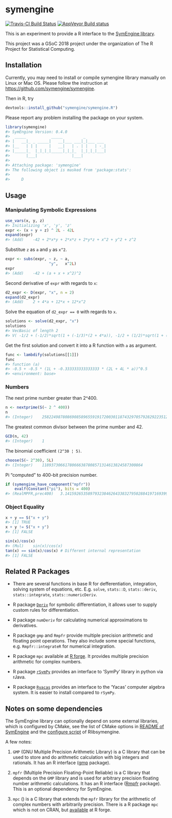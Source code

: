 
<!-- README.md is generated from README.Rmd. Please edit that file -->

# symengine

[![Travis-CI Build
Status](https://travis-ci.org/symengine/symengine.R.svg?branch=master)](https://travis-ci.org/symengine/symengine.R)
[![AppVeyor Build
status](https://ci.appveyor.com/api/projects/status/rr0tdh8ykvs04qg2?svg=true)](https://ci.appveyor.com/project/symengine/symengine-r)

This is an experiment to provide a R interface to the [SymEngine
library](https://github.com/symengine/symengine).

This project was a GSoC 2018 project under the organization of The R
Project for Statistical Computing.

## Installation

Currently, you may need to install or compile symengine library manually
on Linux or Mac OS. Please follow the instruction at
<https://github.com/symengine/symengine>.

Then in R, try

``` r
devtools::install_github("symengine/symengine.R")
```

Please report any problem installing the package on your system.

``` r
library(symengine)
#> SymEngine Version: 0.4.0
#>  _____           _____         _         
#> |   __|_ _ _____|   __|___ ___|_|___ ___ 
#> |__   | | |     |   __|   | . | |   | -_|
#> |_____|_  |_|_|_|_____|_|_|_  |_|_|_|___|
#>       |___|               |___|
#> 
#> Attaching package: 'symengine'
#> The following object is masked from 'package:stats':
#> 
#>     D
```

## Usage

### Manipulating Symbolic Expressions

``` r
use_vars(x, y, z)
#> Initializing 'x', 'y', 'z'
expr <- (x + y + z) ^ 2L - 42L
expand(expr)
#> (Add)    -42 + 2*x*y + 2*x*z + 2*y*z + x^2 + y^2 + z^2
```

Substitue `z` as `a` and `y` as `x^2`.

``` r
expr <- subs(expr, ~ z, ~ a,
                   "y",   x^2L)
expr
#> (Add)    -42 + (a + x + x^2)^2
```

Second derivative of `expr` with regards to `x`:

``` r
d2_expr <- D(expr, "x", n = 2)
expand(d2_expr)
#> (Add)    2 + 4*a + 12*x + 12*x^2
```

Solve the equation of `d2_expr == 0` with regards to `x`.

``` r
solutions <- solve(d2_expr, "x")
solutions
#> VecBasic of length 2
#> V( -1/2 + (-1/2)*sqrt(1 + (-1/3)*(2 + 4*a)), -1/2 + (1/2)*sqrt(1 + (-1/3)*(2 + 4*a)) )
```

Get the first solution and convert it into a R function with `a` as
argument.

``` r
func <- lambdify(solutions[[1]])
func
#> function (a) 
#> -0.5 + -0.5 * (1L + -0.333333333333333 * (2L + 4L * a))^0.5
#> <environment: base>
```

### Numbers

The next prime number greater than 2^400.

``` r
n <- nextprime(S(~ 2 ^ 400))
n
#> (Integer)    2582249878086908589655919172003011874329705792829223512830659356540647622016841194629645353280137831435903171972747493557
```

The greatest common divisor between the prime number and 42.

``` r
GCD(n, 42)
#> (Integer)    1
```

The binomial coefficient `(2^30 ¦ 5)`.

``` r
choose(S(~ 2^30), 5L)
#> (Integer)    11893730661780666387808571314613824587300864
```

Pi “computed” to 400-bit precision number.

``` r
if (symengine_have_component("mpfr"))
    evalf(Constant("pi"), bits = 400)
#> (RealMPFR,prec400)   3.1415926535897932384626433832795028841971693993751058209749445923078164062862089986280348253421170679821480865132823066
```

### Object Equality

``` r
x + y == S("x + y")
#> [1] TRUE
x + y != S("x + y")
#> [1] FALSE
```

``` r
sin(x)/cos(x)
#> (Mul)    sin(x)/cos(x)
tan(x) == sin(x)/cos(x) # Different internal representation
#> [1] FALSE
```

## Related R Packages

  - There are several functions in base R for defferentiation,
    integration, solving system of equations, etc. E.g. `solve`,
    `stats::D`, `stats::deriv`, `stats::integrate`,
    `stats::numericDeriv`.

  - R package [`Deriv`](https://github.com/sgsokol/Deriv) for symbolic
    differentiation, it allows user to supply custom rules for
    differentiation.

  - R package `numDeriv` for calculating numerical approximations to
    derivatives.

  - R package `gmp` and `Rmpfr` provide multiple precision arithmetic
    and floating point operations. They also include some special
    functions, e.g. `Rmpfr::integrateR` for numerical integration.

  - R package `mpc` available at [R
    forge](http://mpc.r-forge.r-project.org/). It provides multiple
    precision arithmetic for complex numbers.

  - R package
    [`rSymPy`](https://cran.r-project.org/web/packages/rSymPy/index.html)
    provides an interface to ‘SymPy’ library in python via rJava.

  - R package
    [`Ryacas`](https://cran.r-project.org/web/packages/Ryacas/index.html)
    provides an interface to the ‘Yacas’ computer algebra system. It is
    easier to install compared to `rSymPy`.

## Notes on some dependencies

The SymEngine library can optionally depend on some external libraries,
which is configured by CMake, see the list of CMake options in [README
of SymEngine](https://github.com/symengine/symengine/README.md) and the
[configure
script](https://github.com/Marlin-Na/Rlibsymengine/blob/master/configure)
of Rlibsymengine.

A few notes:

1.  `GMP` (GNU Multiple Precision Arithmetic Library) is a C library
    that can be used to store and do arithmetic calculation with big
    integers and rationals. It has an R interface
    ([gmp](https://github.com/cran/gmp/blob/master/DESCRIPTION)
    package).

2.  `mpfr` (Multiple Precision Floating-Point Reliable) is a C library
    that depends on the `GMP` library and is used for arbitrary
    precision floating number arithmetic calculations. It has an R
    interface ([Rmpfr](https://github.com/cran/Rmpfr) package). This is
    an optional dependency for SymEngine.

3.  `mpc` () is a C library that extends the `mpfr` library for the
    arithmetic of complex numbers with arbitrarily precision. There is a
    R package `mpc` which is not on CRAN, but
    [available](http://mpc.r-forge.r-project.org/) at R forge.
